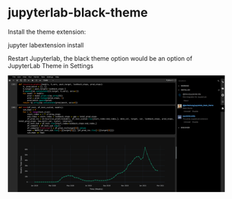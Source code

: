 # jupyterlab-black-theme


Install the theme extension:


jupyter labextension install


Restart Jupyterlab, the black theme option would be an option of JupyterLab Theme in Settings


![Alt text](./black-theme.png?raw=true "black-theme")
